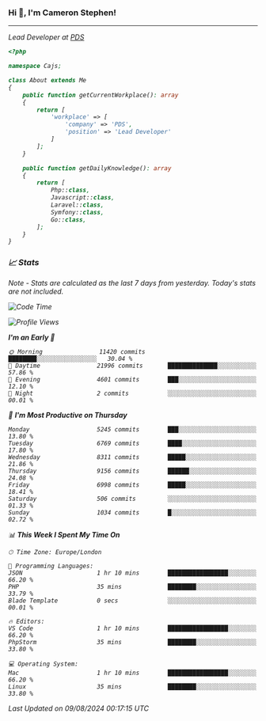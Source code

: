 ### Hi 👋, I'm Cameron Stephen!
<hr>
<p><em>Lead Developer at <a href="https://prindatasolutions.co.uk">PDS</a></p>


```php
<?php

namespace Cajs;

class About extends Me
{
    public function getCurrentWorkplace(): array
    {
        return [
            'workplace' => [
                'company' => 'PDS',
                'position' => 'Lead Developer'
            ]
        ];
    }

    public function getDailyKnowledge(): array
    {
        return [
            Php::class,
            Javascript::class,
            Laravel::class,
            Symfony::class,
            Go::class,
        ];
    }
}
```

### 📈 Stats
<p><em>Note - Stats are calculated as the last 7 days from yesterday. Today's stats are not included.</em></p>


<!--START_SECTION:waka-->
![Code Time](http://img.shields.io/badge/Code%20Time-3%2C889%20hrs%2047%20mins-blue)

![Profile Views](http://img.shields.io/badge/Profile%20Views-0-blue)

**I'm an Early 🐤** 

```text
🌞 Morning                11420 commits       ████████░░░░░░░░░░░░░░░░░   30.04 % 
🌆 Daytime                21996 commits       ██████████████░░░░░░░░░░░   57.86 % 
🌃 Evening                4601 commits        ███░░░░░░░░░░░░░░░░░░░░░░   12.10 % 
🌙 Night                  2 commits           ░░░░░░░░░░░░░░░░░░░░░░░░░   00.01 % 
```
📅 **I'm Most Productive on Thursday** 

```text
Monday                   5245 commits        ███░░░░░░░░░░░░░░░░░░░░░░   13.80 % 
Tuesday                  6769 commits        ████░░░░░░░░░░░░░░░░░░░░░   17.80 % 
Wednesday                8311 commits        █████░░░░░░░░░░░░░░░░░░░░   21.86 % 
Thursday                 9156 commits        ██████░░░░░░░░░░░░░░░░░░░   24.08 % 
Friday                   6998 commits        █████░░░░░░░░░░░░░░░░░░░░   18.41 % 
Saturday                 506 commits         ░░░░░░░░░░░░░░░░░░░░░░░░░   01.33 % 
Sunday                   1034 commits        █░░░░░░░░░░░░░░░░░░░░░░░░   02.72 % 
```


📊 **This Week I Spent My Time On** 

```text
🕑︎ Time Zone: Europe/London

💬 Programming Languages: 
JSON                     1 hr 10 mins        █████████████████░░░░░░░░   66.20 % 
PHP                      35 mins             ████████░░░░░░░░░░░░░░░░░   33.79 % 
Blade Template           0 secs              ░░░░░░░░░░░░░░░░░░░░░░░░░   00.01 % 

🔥 Editors: 
VS Code                  1 hr 10 mins        █████████████████░░░░░░░░   66.20 % 
PhpStorm                 35 mins             ████████░░░░░░░░░░░░░░░░░   33.80 % 

💻 Operating System: 
Mac                      1 hr 10 mins        █████████████████░░░░░░░░   66.20 % 
Linux                    35 mins             ████████░░░░░░░░░░░░░░░░░   33.80 % 
```


 Last Updated on 09/08/2024 00:17:15 UTC
<!--END_SECTION:waka-->
